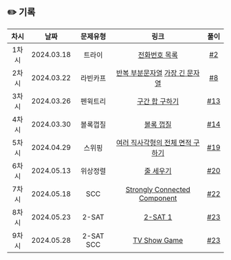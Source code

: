 ## ✏️ 기록

| 차시  |    날짜    | 문제유형  |                                                      링크                                                      |                            풀이                            |
| :---: | :--------: | :-------: | :------------------------------------------------------------------------------------------------------------: | :--------------------------------------------------------: |
| 1차시 | 2024.03.18 |  트라이   |                             [전화번호 목록](https://www.acmicpc.net/problem/5052)                              |  [#2](https://github.com/AlgoLeadMe/AlgoLeadMe-9/pulls/2)  |
| 2차시 | 2024.03.22 | 라빈카프  | [반복 부분문자열](https://www.acmicpc.net/problem/1605) [가장 긴 문자열](https://www.acmicpc.net/problem/3033) |  [#8](https://github.com/AlgoLeadMe/AlgoLeadMe-9/pulls/8)  |
| 3차시 | 2024.03.26 | 펜윅트리  |                             [구간 합 구하기](https://www.acmicpc.net/problem/2042)                             | [#13](https://github.com/AlgoLeadMe/AlgoLeadMe-9/pulls/13) |
| 4차시 | 2024.03.30 | 볼록껍질  |                               [볼록 껍질](https://www.acmicpc.net/problem/1708)                                | [#14](https://github.com/AlgoLeadMe/AlgoLeadMe-9/pulls/14) |
| 5차시 | 2024.04.29 |  스위핑   |                    [여러 직사각형의 전체 면적 구하기](https://www.acmicpc.net/problem/2672)                    | [#19](https://github.com/AlgoLeadMe/AlgoLeadMe-9/pulls/19) |
| 6차시 | 2024.05.13 | 위상정렬  |                               [줄 세우기](https://www.acmicpc.net/problem/2252)                                | [#20](https://github.com/AlgoLeadMe/AlgoLeadMe-9/pulls/20) |
| 7차시 | 2024.05.18 |    SCC    |                      [Strongly Connected Component](https://www.acmicpc.net/problem/2150)                      | [#22](https://github.com/AlgoLeadMe/AlgoLeadMe-9/pulls/22) |
| 8차시 | 2024.05.23 |   2-SAT   |                                [2-SAT 1](https://www.acmicpc.net/problem/11277)                                | [#23](https://github.com/AlgoLeadMe/AlgoLeadMe-9/pulls/23) |
| 9차시 | 2024.05.28 | 2-SAT SCC |                             [TV Show Game](https://www.acmicpc.net/problem/16367)                              | [#23](https://github.com/AlgoLeadMe/AlgoLeadMe-9/pulls/24) |
